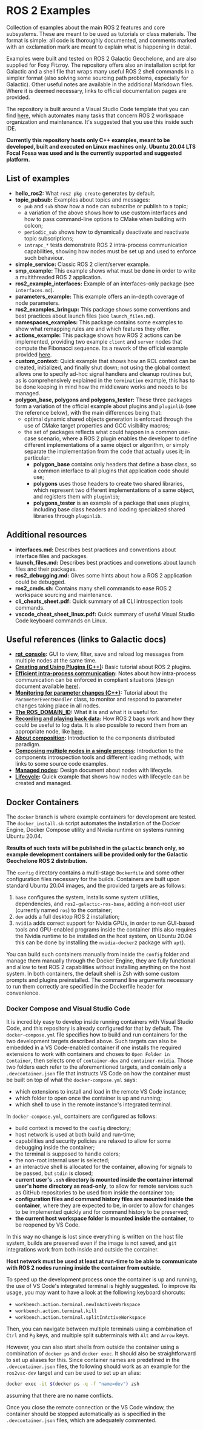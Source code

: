 # ROS 2 Examples

Collection of examples about the main ROS 2 features and core subsystems. These are meant to be used as tutorials or class materials. The format is simple: all code is thoroughly documented, and comments marked with an exclamation mark are meant to explain what is happening in detail.

Examples were built and tested on ROS 2 Galactic Geochelone, and are also supplied for Foxy Fitzroy. The repository offers also an installation script for Galactic and a shell file that wraps many useful ROS 2 shell commands in a simpler format (also solving some sourcing path problems, especially for Galactic). Other useful notes are available in the additional Markdown files. Where it is deemed necessary, links to official documentation pages are provided.

The repository is built around a Visual Studio Code template that you can find [here](https://github.com/robmasocco/vscode_ros2_workspace), which automates many tasks that concern ROS 2 workspace organization and maintenance. It's suggested that you use this inside such IDE.

**Currently this repository hosts only C++ examples, meant to be developed, built and executed on Linux machines only. Ubuntu 20.04 LTS Focal Fossa was used and is the currently supported and suggested platform.**

## List of examples

- **hello_ros2:** What `ros2 pkg create` generates by default.
- **topic_pubsub:** Examples about topics and messages:
  - `pub` and `sub` show how a node can subscribe or publish to a topic;
  - a variation of the above shows how to use custom interfaces and how to pass command-line options to CMake when building with colcon;
  - `periodic_sub` shows how to dynamically deactivate and reactivate topic subscriptions;
  - `intrapc_*` tests demonstrate ROS 2 intra-process communication capabilities, showing how nodes must be set up and used to enforce such behaviour.
- **simple_service:** Classic ROS 2 client/server example.
- **smp_example:** This example shows what must be done in order to write a multithreaded ROS 2 application.
- **ros2_example_interfaces:** Example of an interfaces-only package (see `interfaces.md`).
- **parameters_example:** This example offers an in-depth coverage of node parameters.
- **ros2_examples_bringup:** This package shows some conventions and best practices about launch files (see `launch_files.md`).
- **namespaces_examples:** This package contains some examples to show what remapping rules are and which features they offer.
- **actions_example:** This package shows how ROS 2 actions can be implemented, providing two example `client` and `server` nodes that compute the Fibonacci sequence. Its a rework of the official example provided [here](https://docs.ros.org/en/galactic/Tutorials/Actions/Writing-a-Cpp-Action-Server-Client.html).
- **custom_context:** Quick example that shows how an RCL context can be created, initialized, and finally shut down; not using the global context allows one to specify ad-hoc signal handlers and cleanup routines but, as is comprehensively explained in the `termination` example, this has to be done keeping in mind how the middleware works and needs to be managed.
- **polygon_base, polygons and polygons_tester:** These three packages form a variation of the official example about plugins and `pluginlib` (see the reference below), with the main differences being that:
  - optimal dynamic shared objects generation is enforced through the use of CMake target properties and GCC visibility macros;
  - the set of packages reflects what could happen in a common use-case scenario, where a ROS 2 plugin enables the developer to define different implementations of a same object or algorithm, or simply separate the implementation from the code that actually uses it; in particular:
    - **polygon_base** contains only headers that define a base class, so a common interface to all plugins that application code should use;
    - **polygons** uses those headers to create two shared libraries, which represent two different implementations of a same object, and registers them with `pluginlib`;
    - **polygons_tester** is an example of a package that uses plugins, including base class headers and loading specialized shared libraries through `pluginlib`.

## Additional resources

- **interfaces.md:** Describes best practices and conventions about interface files and packages.
- **launch_files.md:** Describes best practices and convetions about launch files and their packages.
- **ros2_debugging.md:** Gives some hints about how a ROS 2 application could be debugged.
- **ros2_cmds.sh:** Contains many shell commands to ease ROS 2 workspace sourcing and maintenance.
- **cli_cheats_sheet.pdf:** Quick summary of all CLI introspection tools commands.
- **vscode_cheat_sheet_linux.pdf:** Quick summary of useful Visual Studio Code keyboard commands on Linux.

## Useful references (links to Galactic docs)

- [**rqt_console**](https://docs.ros.org/en/galactic/Tutorials/Rqt-Console/Using-Rqt-Console.html)**:** GUI to view, filter, save and reload log messages from multiple nodes at the same time.
- [**Creating and Using Plugins (C++)**](https://docs.ros.org/en/galactic/Tutorials/Pluginlib.html)**:** Basic tutorial about ROS 2 plugins.
- [**Efficient intra-process communication**](https://docs.ros.org/en/galactic/Tutorials/Intra-Process-Communication.html)**:** Notes about how intra-process communication can be enforced in compliant situations (design document available [here](https://design.ros2.org/articles/intraprocess_communications.html)).
- [**Monitoring for parameter changes (C++)**](https://docs.ros.org/en/galactic/Tutorials/Monitoring-For-Parameter-Changes-CPP.html)**:** Tutorial about the `ParameterEventHandler` class, to monitor and respond to parameter changes taking place in all nodes.
- [**The ROS_DOMAIN_ID**](https://docs.ros.org/en/galactic/Concepts/About-Domain-ID.html)**:** What it is and what it is useful for.
- [**Recording and playing back data**](https://docs.ros.org/en/galactic/Tutorials/Ros2bag/Recording-And-Playing-Back-Data.html)**:** How ROS 2 bags work and how they could be useful to log data. It is also possible to record them from an appropriate node, like [here](https://docs.ros.org/en/galactic/Tutorials/Ros2bag/Recording-A-Bag-From-Your-Own-Node-Cpp.html).
- [**About composition**](https://docs.ros.org/en/galactic/Concepts/About-Composition.html)**:** Introduction to the components distributed paradigm.
- [**Composing multiple nodes in a single process**](https://docs.ros.org/en/galactic/Tutorials/Composition.html)**:** Introduction to the components introspection tools and different loading methods, with links to some source code examples.
- [**Managed nodes**](https://design.ros2.org/articles/node_lifecycle.html)**:** Design document about nodes with lifecycle.
- [**Lifecycle**](https://github.com/ros2/demos/blob/galactic/lifecycle/README.rst)**:** Quick example that shows how nodes with lifecycle can be created and managed.

## Docker Containers

The `docker` branch is where example containers for development are tested. The `docker_install.sh` script automates the installation of the Docker Engine, Docker Compose utility and Nvidia runtime on systems running Ubuntu 20.04.

**Results of such tests will be published in the `galactic` branch only, so example development containers will be provided only for the Galactic Geochelone ROS 2 distribution.**

The `config` directory contains a multi-stage `Dockerfile` and some other configuration files necessary for the builds. Containers are built upon standard Ubuntu 20.04 images, and the provided targets are as follows:

1. `base` configures the system, installs some system utilities, dependencies, and `ros2-galactic-ros-base`, adding a non-root user (currently named `ros`) to the container;
2. `dev` adds a full desktop ROS 2 installation;
3. `nvidia` adds correct support for Nvidia GPUs, in order to run GUI-based tools and GPU-enabled programs inside the container (this also requires the Nvidia runtime to be installed on the host system, on Ubuntu 20.04 this can be done by installing the `nvidia-docker2` package with `apt`).

You can build such containers manually from inside the `config` folder and manage them manually through the Docker Engine, they are fully functional and allow to test ROS 2 capabilities without installing anything on the host system. In both containers, the default shell is Zsh with some custom prompts and plugins preinstalled. The command line arguments necessary to run them correctly are specified in the Dockerfile header for convenience.

### Docker Compose and Visual Studio Code

It is incredibly easy to develop inside running containers with Visual Studio Code, and this repository is already configured for that by default. The `docker-compose.yml` file specifies how to build and run containers for the two development targets described above. Such targets can also be embedded in a VS Code-enabled container if one installs the required extensions to work with containers and choses to `Open Folder in Container`, then selects one of `container-dev` and `container-nvidia`. Those two folders each refer to the aforementioned targets, and contain only a `.devcontainer.json` file that instructs VS Code on how the container must be built on top of what the `docker-compose.yml` says:

- which extensions to install and load in the remote VS Code instance;
- which folder to open once the container is up and running;
- which shell to use in the remote instance's integrated terminal.

In `docker-compose.yml`, containers are configured as follows:

- build context is moved to the `config` directory;
- host network is used at both build and run-time;
- capabilities and security policies are relaxed to allow for some debugging inside the container;
- the terminal is supposed to handle colors;
- the non-root internal user is selected;
- an interactive shell is allocated for the container, allowing for signals to be passed, but `stdin` is closed;
- **current user's `.ssh` directory is mounted inside the container internal user's home directory as read-only**, to allow for remote services such as GitHub repositories to be used from inside the container too;
- **configuration files and command history files are mounted inside the container**, where they are expected to be, in order to allow for changes to be implemented quickly and for command history to be preserved;
- **the current host workspace folder is mounted inside the container**, to be reopened by VS Code.

In this way no change is lost since everything is written on the host file system, builds are preserved even if the image is not saved, and `git` integrations work from both inside and outside the container.

**Host network must be used at least at run-time to be able to communicate with ROS 2 nodes running inside the container from outside.**

To speed up the development process once the container is up and running, the use of VS Code's integrated terminal is highly suggested. To improve its usage, you may want to have a look at the following keyboard shorcuts:

- `workbench.action.terminal.newInActiveWorkspace`
- `workbench.action.terminal.kill`
- `workbench.action.terminal.splitInActiveWorkspace`

Then, you can navigate between multiple terminals using a combination of `Ctrl` and `Pg` keys, and multiple split subterminals with `Alt` and `Arrow` keys.

However, you can also start shells from outside the container using a combination of `docker ps` and `docker exec`. It should also be straightforward to set up aliases for this. Since container names are predefined in the `.devcontainer.json` files, the following should work as an example for the `ros2vsc-dev` target and can be used to set up an alias:

```bash
docker exec -it $(docker ps -q -f "name=dev") zsh
```

assuming that there are no name conflicts.

Once you close the remote connection or the VS Code window, the container should be stopped automatically as is specified in the `.devcontainer.json` files, which are adequately commented.
